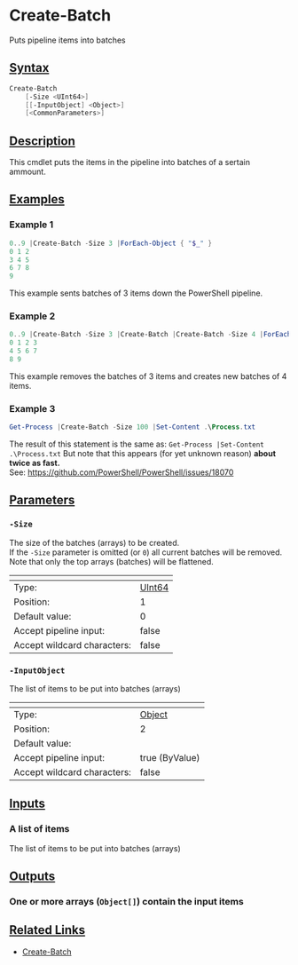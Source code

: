 # Create-Batch
Puts pipeline items into batches
## [Syntax](#syntax)
```PowerShell
Create-Batch
    [-Size <UInt64>]
    [[-InputObject] <Object>]
    [<CommonParameters>]
```
## [Description](#description)
 This cmdlet puts the items in the pipeline into batches of a sertain ammount.

## [Examples](exampls)
### Example 1
```PowerShell
0..9 |Create-Batch -Size 3 |ForEach-Object { "$_" }
0 1 2
3 4 5
6 7 8
9
```
 This example sents batches of 3 items down the PowerShell pipeline.

### Example 2
```PowerShell
0..9 |Create-Batch -Size 3 |Create-Batch |Create-Batch -Size 4 |ForEach-Object { "$_" }
0 1 2 3
4 5 6 7
8 9
```
 This example removes the batches of 3 items and creates new batches of 4 items.

### Example 3
```PowerShell
Get-Process |Create-Batch -Size 100 |Set-Content .\Process.txt
```
The result of this statement is the same as: `Get-Process |Set-Content .\Process.txt` 
But note that this appears (for yet unknown reason) **about twice as fast.**  
See: https://github.com/PowerShell/PowerShell/issues/18070

## [Parameters](#parameters)
### `-Size`
 The size of the batches (arrays) to be created.  
If the `-Size` parameter is omitted (or `0`) all current batches will be removed.  
Note that only the top arrays (batches) will be flattened.

| <!--                    --> | <!-- --> |
| --------------------------- | -------- |
| Type:                       | [UInt64](https://docs.microsoft.com/en-us/dotnet/api/System.UInt64) |
| Position:                   | 1 |
| Default value:              | 0 |
| Accept pipeline input:      | false |
| Accept wildcard characters: | false |
### `-InputObject`
 The list of items to be put into batches (arrays)

| <!--                    --> | <!-- --> |
| --------------------------- | -------- |
| Type:                       | [Object](https://docs.microsoft.com/en-us/dotnet/api/System.Object) |
| Position:                   | 2 |
| Default value:              |  |
| Accept pipeline input:      | true (ByValue) |
| Accept wildcard characters: | false |
## [Inputs](#inputs)
### A list of items
 The list of items to be put into batches (arrays)

## [Outputs](#outputs)
### One or more arrays (`Object[]`) contain the input items
## [Related Links](#related-links)
* [Create-Batch](https://github.com/iRon7/Create-Batch)
